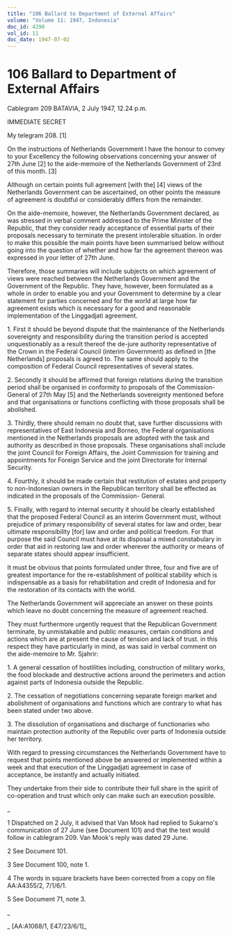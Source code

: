 ```yaml
---
title: "106 Ballard to Department of External Affairs"
volume: "Volume 11: 1947, Indonesia"
doc_id: 4290
vol_id: 11
doc_date: 1947-07-02
---
```


# 106 Ballard to Department of External Affairs

Cablegram 209 BATAVIA, 2 July 1947, 12.24 p.m.

IMMEDIATE SECRET

My telegram 208. [1]

On the instructions of Netherlands Government I have the honour to convey to your Excellency the following observations concerning your answer of 27th June [2] to the aide-memoire of the Netherlands Government of 23rd of this month. [3]

Although on certain points full agreement [with the] [4] views of the Netherlands Government can be ascertained, on other points the measure of agreement is doubtful or considerably differs from the remainder.

On the aide-memoire, however, the Netherlands Government declared, as was stressed in verbal comment addressed to the Prime Minister of the Republic, that they consider ready acceptance of essential parts of their proposals necessary to terminate the present intolerable situation. In order to make this possible the main points have been summarised below without going into the question of whether and how far the agreement thereon was expressed in your letter of 27th June.

Therefore, those summaries will include subjects on which agreement of views were reached between the Netherlands Government and the Government of the Republic. They have, however, been formulated as a whole in order to enable you and your Government to determine by a clear statement for parties concerned and for the world at large how far agreement exists which is necessary for a good and reasonable implementation of the Linggadjati agreement.

1\. First it should be beyond dispute that the maintenance of the Netherlands sovereignty and responsibility during the transition period is accepted unquestionably as a result thereof the de-jure authority representative of the Crown in the Federal Council (interim Government) as defined in [the Netherlands] proposals is agreed to. The same should apply to the composition of Federal Council representatives of several states.

2\. Secondly it should be affirmed that foreign relations during the transition period shall be organised in conformity to proposals of the Commission-General of 27th May [5] and the Netherlands sovereignty mentioned before and that organisations or functions conflicting with those proposals shall be abolished.

3\. Thirdly, there should remain no doubt that, save further discussions with representatives of East Indonesia and Borneo, the Federal organisations mentioned in the Netherlands proposals are adopted with the task and authority as described in those proposals. These organisations shall include the joint Council for Foreign Affairs, the Joint Commission for training and appointments for Foreign Service and the joint Directorate for Internal Security.

4\. Fourthly, it should be made certain that restitution of estates and property to non-Indonesian owners in the Republican territory shall be effected as indicated in the proposals of the Commission- General.

5\. Finally, with regard to internal security it should be clearly established that the proposed Federal Council as an interim Government must, without prejudice of primary responsibility of several states for law and order, bear ultimate responsibility [for] law and order and political freedom. For that purpose the said Council must have at its disposal a mixed constabulary in order that aid in restoring law and order wherever the authority or means of separate states should appear insufficient.

It must be obvious that points formulated under three, four and five are of greatest importance for the re-establishment of political stability which is indispensable as a basis for rehabilitation and credit of Indonesia and for the restoration of its contacts with the world.

The Netherlands Government will appreciate an answer on these points which leave no doubt concerning the measure of agreement reached.

They must furthermore urgently request that the Republican Government terminate, by unmistakable and public measures, certain conditions and actions which are at present the cause of tension and lack of trust. in this respect they have particularly in mind, as was said in verbal comment on the aide-memoire to Mr. Sjahrir:

1\. A general cessation of hostilities including, construction of military works, the food blockade and destructive actions around the perimeters and action against parts of Indonesia outside the Republic.

2\. The cessation of negotiations concerning separate foreign market and abolishment of organisations and functions which are contrary to what has been stated under two above.

3\. The dissolution of organisations and discharge of functionaries who maintain protection authority of the Republic over parts of Indonesia outside her territory.

With regard to pressing circumstances the Netherlands Government have to request that points mentioned above be answered or implemented within a week and that execution of the Linggadjati agreement in case of acceptance, be instantly and actually initiated.

They undertake from their side to contribute their full share in the spirit of co-operation and trust which only can make such an execution possible.

_

1 Dispatched on 2 July, it advised that Van Mook had replied to Sukarno's communication of 27 June (see Document 101) and that the text would follow in cablegram 209. Van Mook's reply was dated 29 June.

2 See Document 101.

3 See Document 100, note 1.

4 The words in square brackets have been corrected from a copy on file AA:A4355/2, 7/1/6/1.

5 See Document 71, note 3.

_

_ [AA:A1068/1, E47/23/6/1]_
